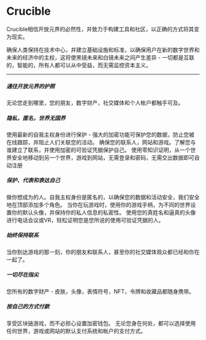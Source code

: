 # Crucible


Crucible相信开放元界的必然性，并致力于构建工具和社区，以正确的方式将其变为现实。

确保人类保持在技术中心，并建立基础设施和标准，以确保用户在新的数字世界和未来的经济中的主权，这将使黑镜未来和白镜未来之间产生差异 - 一切都是互联的，智能的，所有人都可以从中受益，而无需监控资本主义。

---

##### 通往开放元界的护照
无论您走到哪里，您的朋友，数字财产，社交媒体和个人帐户都触手可及。

##### 隐私，匿名，世界无国界
使用最新的自我主权身份进行保护 - 强大的加密功能可保护您的数据，防止您被在线跟踪，并阻止人们关联您的活动。
确保您的联系人，网站和游戏。了解您与谁建立了联系，并使用加密的可验证凭据保护自己。
使用零知识证明，从一个世界安全地移动到另一个世界，游戏到网站，无需登录和密码，无需交出数据即可自动注册

##### 保护、代表和表达自己
做你想成为的人。自我主权身份是匿名的，以确保您的数据和活动安全，我们安全地在顶部添加多个角色。
当你在玩游戏时，使用你的游戏手柄，为不同的世界设置你的默认头像，并保持你的私人信息的私密性。
使用您的真姓名和逼真的头像进行电话会议或VR，轻松证明您是您所说的使用可验证凭据的人。

##### 始终保持联系
当你到达游戏的那一刻，你的朋友和联系人，甚至你的社交媒体观众都已经和你在一起了。

##### 一切尽在指尖
您所有的数字财产 - 皮肤，头像，表情符号，NFT，令牌和收藏品都随身携带。

##### 按自己的方式付款
享受区块链游戏，而不必担心设置加密钱包。
无论您身在何处，都可以选择使用任何世界，游戏或网站的默认支付系统和帐户的支付方式。
